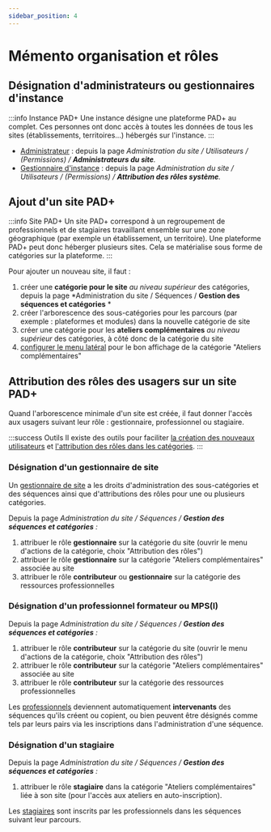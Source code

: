 ```yaml
---
sidebar_position: 4
---
```

# Mémento organisation et rôles

## Désignation d'administrateurs ou gestionnaires d'instance

:::info Instance PAD+
Une instance désigne une plateforme PAD+ au complet. Ces personnes ont donc accès à toutes les données de tous les sites (établissements, territoires...) hébergés sur l'instance.
:::

- [Administrateur](./roles#administrateur) : depuis la page *Administration du site / Utilisateurs / (Permissions) / **Administrateurs du site**.*
- [Gestionnaire d'instance](./roles#gestionnaire-instance) : depuis la page *Administration du site / Utilisateurs / (Permissions) / **Attribution des rôles système**.*

## Ajout d'un site PAD+

:::info Site PAD+
Un site PAD+ correspond à un regroupement de professionnels et de stagiaires travaillant ensemble sur une zone géographique (par exemple un établissement, un territoire).
Une plateforme PAD+ peut donc héberger plusieurs sites. Cela se matérialise sous forme de catégories sur la plateforme.
:::

Pour ajouter un nouveau site, il faut :

1. créer une **catégorie pour le site** *au niveau supérieur* des catégories, depuis la page  *Administration du site / Séquences / **Gestion des séquences et catégories** *
1. créer l'arborescence des sous-catégories pour les parcours (par exemple : plateformes et modules) dans la nouvelle catégorie de site
1. créer une catégorie pour les **ateliers complémentaires** *au niveau supérieur* des catégories, à côté donc de la catégorie du site
1. [configurer le menu latéral](/marqueblanche/presentation#sidebarmenu) pour le bon affichage de la catégorie "Ateliers complémentaires"

## Attribution des rôles des usagers sur un site PAD+

Quand l'arborescence minimale d'un site est créée, il faut donner l'accès aux usagers suivant leur rôle : gestionnaire, professionnel ou stagiaire.

:::success Outils
Il existe des outils pour faciliter [la création des nouveaux utilisateurs](./donnees#users-register) et [l'attribution des rôles dans les catégories](./donnees#users-categories).
:::

### Désignation d'un gestionnaire de site

Un [gestionnaire de site](./roles#gestionnaire-de-site) a les droits d'administration des sous-catégories et des séquences ainsi que d'attributions des rôles pour une ou plusieurs catégories.

Depuis la page  *Administration du site / Séquences / **Gestion des séquences et catégories** :*

1. attribuer le rôle **gestionnaire** sur la catégorie du site (ouvrir le menu d'actions de la catégorie, choix "Attribution des rôles")
1. attribuer le rôle **gestionnaire** sur la catégorie "Ateliers complémentaires" associée au site
1. attribuer le rôle **contributeur** ou **gestionnaire** sur la catégorie des ressources professionnelles

### Désignation d'un professionnel formateur ou MPS(I)

Depuis la page  *Administration du site / Séquences / **Gestion des séquences et catégories** :*

1. attribuer le rôle **contributeur** sur la catégorie du site (ouvrir le menu d'actions de la catégorie, choix "Attribution des rôles")
1. attribuer le rôle **contributeur** sur la catégorie "Ateliers complémentaires" associée au site
1. attribuer le rôle **contributeur** sur la catégorie des ressources professionnelles

Les [professionnels](./roles#professionnel) deviennent automatiquement **intervenants** des séquences qu'ils créent ou copient, ou bien peuvent être désignés comme tels par leurs pairs via les inscriptions dans l'administration d'une séquence.

### Désignation d'un stagiaire

Depuis la page  *Administration du site / Séquences / **Gestion des séquences et catégories** :*

1. attribuer le rôle **stagiaire** dans la catégorie "Ateliers complémentaires" liée à son site (pour l'accès aux ateliers en auto-inscription).

Les [stagiaires](./roles#stagiaire) sont inscrits par les professionnels dans les séquences suivant leur parcours.
